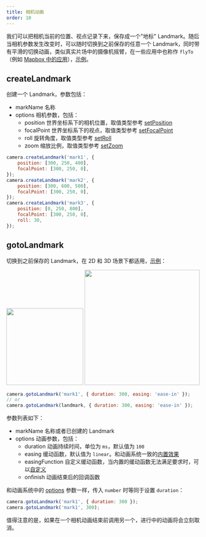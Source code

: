 ```yaml
---
title: 相机动画
order: 10
---
```


我们可以把相机当前的位置、视点记录下来，保存成一个"地标" Landmark。随后当相机参数发生改变时，可以随时切换到之前保存的任意一个 Landmark，同时带有平滑的切换动画，类似真实片场中的摄像机摇臂，在一些应用中也称作 `flyTo`（例如 [Mapbox 中的应用](https://docs.mapbox.com/mapbox-gl-js/example/flyto/)），[示例](/zh/examples/camera#landmark)。

## createLandmark

创建一个 Landmark，参数包括：

-   markName 名称
-   options 相机参数，包括：
    -   position 世界坐标系下的相机位置，取值类型参考 [setPosition](/zh/docs/api/camera#setposition)
    -   focalPoint 世界坐标系下的视点，取值类型参考 [setFocalPoint](/zh/docs/api/camera#setfocalpoint)
    -   roll 旋转角度，取值类型参考 [setRoll](/zh/docs/api/camera#setroll)
    -   zoom 缩放比例，取值类型参考 [setZoom](/zh/docs/api/camera#setzoom)

```js
camera.createLandmark('mark1', {
    position: [300, 250, 400],
    focalPoint: [300, 250, 0],
});
camera.createLandmark('mark2', {
    position: [300, 600, 500],
    focalPoint: [300, 250, 0],
});
camera.createLandmark('mark3', {
    position: [0, 250, 800],
    focalPoint: [300, 250, 0],
    roll: 30,
});
```

## gotoLandmark

切换到之前保存的 Landmark，在 2D 和 3D 场景下都适用，[示例](/zh/examples/camera#landmark2)：

<img src="https://gw.alipayobjects.com/mdn/rms_6ae20b/afts/img/A*EL2XSL5qSQ8AAAAAAAAAAAAAARQnAQ" width="200">
<img src="https://gw.alipayobjects.com/mdn/rms_6ae20b/afts/img/A*o4eKT4ZQfJcAAAAAAAAAAAAAARQnAQ" width="300">

```js
camera.gotoLandmark('mark1', { duration: 300, easing: 'ease-in' });
// or
camera.gotoLandmark(landmark, { duration: 300, easing: 'ease-in' });
```

参数列表如下：

-   markName 名称或者已创建的 Landmark
-   options 动画参数，包括：
    -   duration 动画持续时间，单位为 `ms`，默认值为 `100`
    -   easing 缓动函数，默认值为 `linear`。和动画系统一致的[内置效果](/zh/docs/api/animation/waapi#easing-1)
    -   easingFunction 自定义缓动函数，当内置的缓动函数无法满足要求时，可以[自定义](/zh/docs/api/animation/waapi#easingfunction)
    -   onfinish 动画结束后的回调函数

和动画系统中的 [options](/zh/docs/api/animation/waapi#options) 参数一样，传入 `number` 时等同于设置 `duration`：

```js
camera.gotoLandmark('mark1', { duration: 300 });
camera.gotoLandmark('mark1', 300);
```

值得注意的是，如果在一个相机动画结束前调用另一个，进行中的动画将会立刻取消。
